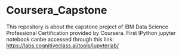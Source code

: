 # Coursera_Capstone
This repository is about the capstone project of IBM Data Science Professional Certification provided by Coursera.
First IPython jupyter notebook canbe accessed through this link: https://labs.cognitiveclass.ai/tools/jupyterlab/
